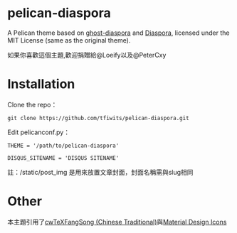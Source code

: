 # pelican-diaspora
A Pelican theme based on [ghost-diaspora](https://github.com/PeterCxy/ghost-diaspora) and [Diaspora](https://github.com/LoeiFy/Diaspora), licensed under the MIT License (same as the original theme).

如果你喜歡這個主題,歡迎捐贈給@Loeify以及@PeterCxy
# Installation
Clone the repo：
```
git clone https://github.com/tfiwits/pelican-diaspora.git
```
 Edit pelicanconf.py：
```
THEME = '/path/to/pelican-diaspora'

DISQUS_SITENAME = 'DISQUS SITENAME'
```


註：/static/post_img 是用來放置文章封面，封面名稱需與slug相同

# Other

本主題引用了[cwTeXFangSong (Chinese Traditional)](https://fonts.google.com/earlyaccess#cwTeXFangSong)與[Material Design Icons](https://materialdesignicons.com/)
